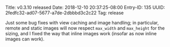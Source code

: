 Title: v0.3.10 released
Date: 2018-12-10 20:37:25-08:00
Entry-ID: 135
UUID: 2fedfc32-ad07-5677-a7de-2dbbbd3c2c22
Tag: release

Just some bug fixes with view caching and image handling; in particular, remote and static images will now respect `max_width` and `max_height` for the sizing, and I fixed the way that inline images work (insofar as now inline images can work).
